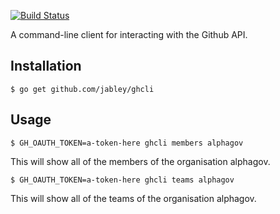 [![Build Status](https://travis-ci.org/jabley/ghcli.svg?branch=master)](https://travis-ci.org/jabley/ghcli)

A command-line client for interacting with the Github API.

## Installation
```shell
$ go get github.com/jabley/ghcli
```

## Usage

```shell
$ GH_OAUTH_TOKEN=a-token-here ghcli members alphagov
```

This will show all of the members of the organisation alphagov.

```shell
$ GH_OAUTH_TOKEN=a-token-here ghcli teams alphagov
```

This will show all of the teams of the organisation alphagov.
